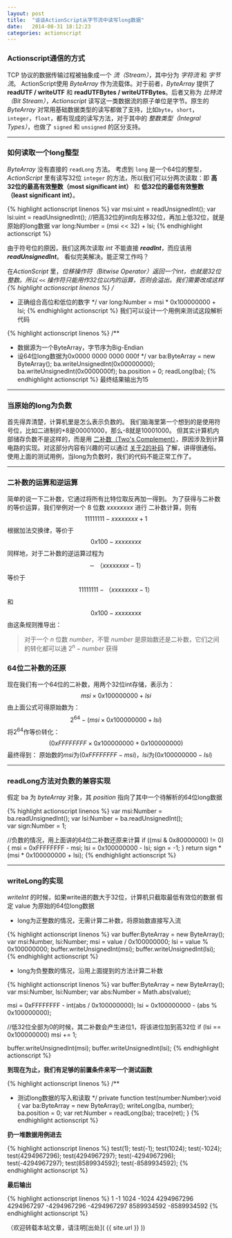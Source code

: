 ```yaml
---
layout: post
title:  "谈谈ActionScript从字节流中读写long数据"
date:   2014-08-31 18:12:23
categories: actionscript
---
```


### Actionscript通信的方式

TCP 协议的数据传输过程被抽象成一个 *流（Stream）*，其中分为 *字符流* 和 *字节流*。
ActionScript使用 *ByteArray* 作为流载体。对于前者，*ByteArray* 提供了 **readUTF / writeUTF** 和 **readUTFBytes / writeUTFBytes**。后者又称为 *比特流（Bit Stream）*，*Actionscript* 读写这一类数据流的原子单位是字节。原生的 *ByteArray* 对常用基础数据类型的读写都做了支持，比如`byte`，`short`，`integer`，`float`，都有现成的读写方法，对于其中的 *整数类型（Integral Types）*，也做了 `signed` 和 `unsigned` 的区分支持。 

---

### 如何读取一个long整型

*ByteArray* 没有直接的 `readLong` 方法。 考虑到 `long` 是一个64位的整型，*ActionScript* 里有读写32位 `integer` 的方法，所以我们可以分两次读取：即 **高32位的最高有效整数（most significant int）** 和 **低32位的最低有效整数（least significant int）**。 

{% highlight actionscript linenos %}
var msi:uint = readUnsignedInt();
var lsi:uint = readUnsignedInt();
//把高32位的int向左移32位，再加上低32位，就是原始的long数据
var long:Number = (msi << 32) + lsi;
{% endhighlight actionscript %}

由于符号位的原因，我们这两次读取 *int* 不能直接 ***readInt***，而应该用 
***readUnsignedInt***。 看似完美解决。能正常工作吗？

在*ActionScript* 里，*位移操作符（Bitwise Operator）*返回一个int，也就是32位整数。所以 `<<` 操作符只能用作32位以内的运算，否则会溢出。我们需要改成这样
{% highlight actionscript linenos %}
/**
 * 正确组合高位和低位的数字
 */
var long:Number = msi * 0x100000000 + lsi;
{% endhighlight actionscript %}
我们可以设计一个用例来测试这段解析代码 

{% highlight actionscript linenos %}
/**
 * 数据源为一个ByteArray，字节序为Big-Endian
 * 设64位long数据为0x0000 0000 0000 000f
 */
var ba:ByteArray = new ByteArray();
ba.writeUnsignedInt(0x00000000);
ba.writeUnsignedInt(0x0000000f);
ba.position = 0;
readLong(ba);
{% endhighlight actionscript %}
最终结果输出为15

---

### 当原始的long为负数

首先得弄清楚，计算机里是怎么表示负数的。 我们脑海里第一个想到的是使用符号位，比如二进制的+8是00001000，那么-8就是10001000。 但其实计算机内部储存负数不是这样的，而是用 [二补数（Two's Complement）](http://zh.wikipedia.org/wiki/%E4%BA%8C%E8%A3%9C%E6%95%B8)，原因涉及到计算电路的实现。对这部分内容有兴趣的可以通过 [关于2的补码](http://www.ruanyifeng.com/blog/2009/08/twos_complement.html) 了解，讲得很通俗。
使用上面的测试用例，当long为负数时，我们的代码不能正常工作了。

---

### 二补数的运算和逆运算

简单的说一下二补数，它通过将所有比特位取反再加一得到。 为了获得与二补数的等价运算，我们举例对一个 $8$ 位数 $xxxxxxxx$ 进行 二补数计算，则有 
$$1111 1111 - xxxx xxxx + 1$$
根据加法交换律，等价于 
$$0x100 - xxxxxxxx$$
同样地，对于二补数的逆运算过程为 
$$ \sim（xxxxxxxx - 1）$$
等价于
$$ 1111 1111 - （xxxxxxxx - 1）$$
和
$$0x100 - xxxxxxxx$$
由这条规则推导出： 

> 对于一个 $n$ 位数 $number$，不管 $number$ 是原始数还是二补数，它们之间的转化都可以通 $2^n - number$ 获得

### 64位二补数的还原

现在我们有一个64位的二补数，用两个32位int存储，表示为：
$$msi \times 0x100000000 + lsi$$
由上面公式可得原始数为：
$$2^{64} - (msi \times 0x100000000 + lsi)$$
将$2^{64}$作等价转化：
$$(0xFFFFFFFF \times 0x100000000 + 0x100000000)$$
最终得到：
原始数的$msi$为$(0xFFFFFFFF - msi)$，$lsi$为$(0x100000000 - lsi)$

---

### readLong方法对负数的兼容实现

假定 ba 为 *byteArray* 对象，其 *position* 指向了其中一个待解析的64位long数据

{% highlight actionscript linenos %}
var msi:Number = ba.readUnsignedInt();
var lsi:Number = ba.readUnsignedInt();	
var sign:Number = 1;
    
//负数的情况，用上面讲的64位二补数还原来计算
if ((msi & 0x80000000) != 0)
{
    msi = 0xFFFFFFFF - msi;
    lsi = 0x100000000 - lsi;
    sign = -1;
}
return sign * (msi * 0x100000000 + lsi);
{% endhighlight actionscript %}

---

### writeLong的实现

*writeInt* 的时候，如果write进的数大于32位，计算机只截取最低有效位的数据
假定 value 为原始的64位long数据

- long为正整数的情况，无需计算二补数，将原始数直接写入流

{% highlight actionscript linenos %}
var buffer:ByteArray = new ByteArray();
var msi:Number, lsi:Number;
msi = value / 0x100000000;
lsi = value % 0x100000000;
buffer.writeUnsignedInt(msi);
buffer.writeUnsignedInt(lsi);
{% endhighlight actionscript %}

- long为负整数的情况，沿用上面提到的方法计算二补数

{% highlight actionscript linenos %}
var buffer:ByteArray = new ByteArray();
var msi:Number, lsi:Number;
var abs:Number = Math.abs(value);

msi = 0xFFFFFFFF - int(abs / 0x100000000);
lsi = 0x100000000 - (abs % 0x100000000);

//低32位全部为0的时候，其二补数会产生进位1，将该进位加到高32位
if (lsi == 0x100000000)
	msi += 1;

buffer.writeUnsignedInt(msi);
buffer.writeUnsignedInt(lsi);
{% endhighlight actionscript %}

**到现在为止，我们有足够的前置条件来写一个测试函数**

{% highlight actionscript linenos %}
/**
 * 测试long数据的写入和读取
 */
private function test(number:Number):void
{
    var ba:ByteArray = new ByteArray();
    writeLong(ba, number);
    ba.position = 0;
    var ret:Number = readLong(ba);
    trace(ret);
}
{% endhighlight actionscript %}

**扔一堆数据用例进去**

{% highlight actionscript linenos %}
test(1);
test(-1);
test(1024);
test(-1024);
test(4294967296);
test(4294967297);
test(-4294967296);
test(-4294967297);
test(8589934592);
test(-8589934592);
{% endhighlight actionscript %}

**最后输出**

{% highlight actionscript linenos %}
1
-1
1024
-1024
4294967296
4294967297
-4294967296
-4294967297
8589934592
-8589934592
{% endhighlight actionscript %}



（欢迎转载本站文章，请注明[出处]( {{ site.url }} ))
